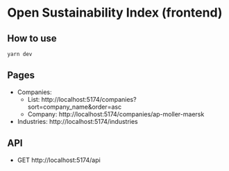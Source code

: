 # Open Sustainability Index (frontend)

## How to use

    yarn dev

## Pages

- Companies:
	- List: http://localhost:5174/companies?sort=company_name&order=asc
	- Company: http://localhost:5174/companies/ap-moller-maersk
- Industries: http://localhost:5174/industries

## API

- GET http://localhost:5174/api
